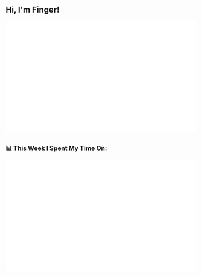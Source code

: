 <h2> Hi, I'm Finger!</h2>

<img align="right" src="https://raw.githubusercontent.com/spianmo/github-stats/master/generated/overview.svg#gh-light-mode-only">

<!-- <img align="right" height="160em" src="https://github-readme-stats-eight-theta.vercel.app/api/top-langs/?username=spianmo&layout=compact&langs_count=8&theme=algolia"/>	 -->
	
```go
package main

type Me struct {
	Name   string
	Job    string
	Code   string
	Skills string
}

func main() {
	me := &Me{
		Name:   "Finger",
		Job:    "Client-side Engineer",
		Code:   "Java, Kotlin, C#, Rust and C++ and Others",
		Skills: "Android, Security, Cross-platform client, NLP, CV, ASR ^o^",
	}
	_ = me
}
```


<h3>📊 This Week I Spent My Time On:</h3>
<img align='right' src="https://raw.githubusercontent.com/spianmo/github-stats/master/generated/languages.svg#gh-light-mode-only">

<!--START_SECTION:waka-->

```txt
Python                         2 hrs 52 mins   ████████████████░░░░░░░░░   63.98 %
Kotlin                         20 mins         ██░░░░░░░░░░░░░░░░░░░░░░░   07.69 %
C++                            13 mins         █▒░░░░░░░░░░░░░░░░░░░░░░░   05.03 %
Text                           12 mins         █░░░░░░░░░░░░░░░░░░░░░░░░   04.54 %
TypeScript                     10 mins         █░░░░░░░░░░░░░░░░░░░░░░░░   03.77 %
```

<!--END_SECTION:waka-->
